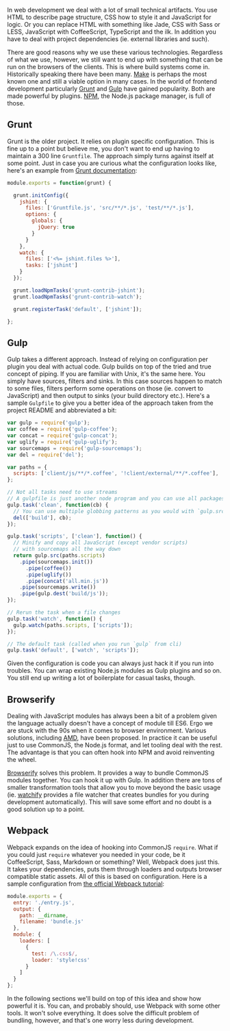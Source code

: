 In web development we deal with a lot of small technical artifacts. You use HTML to describe page structure, CSS how to style it and JavaScript for logic. Or you can replace HTML with something like Jade, CSS with Sass or LESS, JavaScript with CoffeeScript, TypeScript and the ilk. In addition you have to deal with project dependencies (ie. external libraries and such).

There are good reasons why we use these various technologies. Regardless of what we use, however, we still want to end up with something that can be run on the browsers of the clients. This is where build systems come in. Historically speaking there have been many. [Make](https://en.wikipedia.org/wiki/Make_%28software%29) is perhaps the most known one and still a viable option in many cases. In the world of frontend development particularly [Grunt](http://gruntjs.com/) and [Gulp](http://gulpjs.com/) have gained popularity. Both are made powerful by plugins. [NPM](https://www.npmjs.com/), the Node.js package manager, is full of those.

## Grunt

Grunt is the older project. It relies on plugin specific configuration. This is fine up to a point but believe me, you don't want to end up having to maintain a 300 line `Gruntfile`. The approach simply turns against itself at some point. Just in case you are curious what the configuration looks like, here's an example from [Grunt documentation](http://gruntjs.com/sample-gruntfile):

```javascript
module.exports = function(grunt) {

  grunt.initConfig({
    jshint: {
      files: ['Gruntfile.js', 'src/**/*.js', 'test/**/*.js'],
      options: {
        globals: {
          jQuery: true
        }
      }
    },
    watch: {
      files: ['<%= jshint.files %>'],
      tasks: ['jshint']
    }
  });

  grunt.loadNpmTasks('grunt-contrib-jshint');
  grunt.loadNpmTasks('grunt-contrib-watch');

  grunt.registerTask('default', ['jshint']);

};
```

## Gulp

Gulp takes a different approach. Instead of relying on configuration per plugin you deal with actual code. Gulp builds on top of the tried and true concept of piping. If you are familiar with Unix, it's the same here. You simply have sources, filters and sinks. In this case sources happen to match to some files, filters perform some operations on those (ie. convert to JavaScript) and then output to sinks (your build directory etc.). Here's a sample `Gulpfile` to give you a better idea of the approach taken from the project README and abbreviated a bit:

```javascript
var gulp = require('gulp');
var coffee = require('gulp-coffee');
var concat = require('gulp-concat');
var uglify = require('gulp-uglify');
var sourcemaps = require('gulp-sourcemaps');
var del = require('del');

var paths = {
  scripts: ['client/js/**/*.coffee', '!client/external/**/*.coffee'],
};

// Not all tasks need to use streams
// A gulpfile is just another node program and you can use all packages available on npm
gulp.task('clean', function(cb) {
  // You can use multiple globbing patterns as you would with `gulp.src`
  del(['build'], cb);
});

gulp.task('scripts', ['clean'], function() {
  // Minify and copy all JavaScript (except vendor scripts)
  // with sourcemaps all the way down
  return gulp.src(paths.scripts)
    .pipe(sourcemaps.init())
      .pipe(coffee())
      .pipe(uglify())
      .pipe(concat('all.min.js'))
    .pipe(sourcemaps.write())
    .pipe(gulp.dest('build/js'));
});

// Rerun the task when a file changes
gulp.task('watch', function() {
  gulp.watch(paths.scripts, ['scripts']);
});

// The default task (called when you run `gulp` from cli)
gulp.task('default', ['watch', 'scripts']);
```

Given the configuration is code you can always just hack it if you run into troubles. You can wrap existing Node.js modules as Gulp plugins and so on. You still end up writing a lot of boilerplate for casual tasks, though.

## Browserify

Dealing with JavaScript modules has always been a bit of a problem given the language actually doesn't have a concept of module till ES6. Ergo we are stuck with the 90s when it comes to browser environment. Various solutions, including [AMD](http://browserify.org/), have been proposed. In practice it can be useful just to use CommonJS, the Node.js format, and let tooling deal with the rest. The advantage is that you can often hook into NPM and avoid reinventing the wheel.

[Browserify](http://browserify.org/) solves this problem. It provides a way to bundle CommonJS modules together. You can hook it up with Gulp. In addition there are tons of smaller transformation tools that allow you to move beyond the basic usage (ie. [watchify](https://www.npmjs.com/package/watchify) provides a file watcher that creates bundles for you during development automatically). This will save some effort and no doubt is a good solution up to a point.

## Webpack

Webpack expands on the idea of hooking into CommonJS `require`. What if you could just `require` whatever you needed in your code, be it CoffeeScript, Sass, Markdown or something? Well, Webpack does just this. It takes your dependencies, puts them through loaders and outputs browser compatible static assets. All of this is based on configuration. Here is a sample configuration from [the official Webpack tutorial](http://webpack.github.io/docs/tutorials/getting-started/):

```javascript
module.exports = {
  entry: './entry.js',
  output: {
    path: __dirname,
    filename: 'bundle.js'
  },
  module: {
    loaders: [
      {
        test: /\.css$/,
        loader: 'style!css'
      }
    ]
  }
};
```

In the following sections we'll build on top of this idea and show how powerful it is. You can, and probably should, use Webpack with some other tools. It won't solve everything. It does solve the difficult problem of bundling, however, and that's one worry less during development.